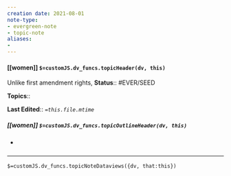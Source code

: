 ```yaml
---
creation date: 2021-08-01
note-type: 
- evergreen-note
- topic-note
aliases:
- 
---
```

 
#### [[women]] `$=customJS.dv_funcs.topicHeader(dv, this)`

 Unlike first amendment rights, 
**Status**:: #EVER/SEED 

**Topics**:: 

**Last Edited**:: *`=this.file.mtime`*

##### [[women]] `$=customJS.dv_funcs.topicOutlineHeader(dv, this)`
- 

### <hr class="dataviews"/>

`$=customJS.dv_funcs.topicNoteDataviews({dv, that:this})`


